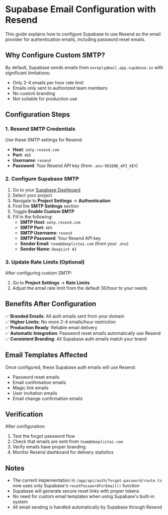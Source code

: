 # Supabase Email Configuration with Resend

This guide explains how to configure Supabase to use Resend as the email provider for authentication emails, including password reset emails.

## Why Configure Custom SMTP?

By default, Supabase sends emails from `noreply@mail.app.supabase.io` with significant limitations:
- Only 2-4 emails per hour rate limit
- Emails only sent to authorized team members
- No custom branding
- Not suitable for production use

## Configuration Steps

### 1. Resend SMTP Credentials

Use these SMTP settings for Resend:
- **Host**: `smtp.resend.com`
- **Port**: `465`
- **Username**: `resend`
- **Password**: Your Resend API key (from `.env`: `RESEND_API_KEY`)

### 2. Configure Supabase SMTP

1. Go to your [Supabase Dashboard](https://supabase.com/dashboard)
2. Select your project
3. Navigate to **Project Settings** → **Authentication**
4. Find the **SMTP Settings** section
5. Toggle **Enable Custom SMTP**
6. Fill in the following:
   - **SMTP Host**: `smtp.resend.com`
   - **SMTP Port**: `465`
   - **SMTP Username**: `resend`
   - **SMTP Password**: Your Resend API key
   - **Sender Email**: `team@deeplistai.com` (from your `.env`)
   - **Sender Name**: `DeepList AI`

### 3. Update Rate Limits (Optional)

After configuring custom SMTP:
1. Go to **Project Settings** → **Rate Limits**
2. Adjust the email rate limit from the default 30/hour to your needs

## Benefits After Configuration

✅ **Branded Emails**: All auth emails sent from your domain  
✅ **Higher Limits**: No more 2-4 emails/hour restriction  
✅ **Production Ready**: Reliable email delivery  
✅ **Automatic Integration**: Password reset emails automatically use Resend  
✅ **Consistent Branding**: All Supabase auth emails match your brand  

## Email Templates Affected

Once configured, these Supabase auth emails will use Resend:
- Password reset emails
- Email confirmation emails
- Magic link emails
- User invitation emails
- Email change confirmation emails

## Verification

After configuration:
1. Test the forgot password flow
2. Check that emails are sent from `team@deeplistai.com`
3. Verify emails have proper branding
4. Monitor Resend dashboard for delivery statistics

## Notes

- The current implementation in `/app/api/auth/forgot-password/route.ts` now uses only Supabase's `resetPasswordForEmail()` function
- Supabase will generate secure reset links with proper tokens
- No need for custom email templates when using Supabase's built-in system
- All email sending is handled automatically by Supabase through Resend